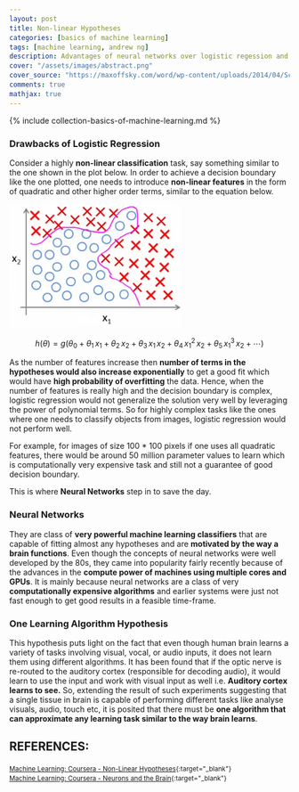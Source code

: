 ```yaml
---
layout: post
title: Non-linear Hypotheses
categories: [basics of machine learning]
tags: [machine learning, andrew ng]
description: Advantages of neural networks over logistic regession and the relationship between the two. Neural network is essentially the successor of logistic regression.
cover: "/assets/images/abstract.png"
cover_source: "https://maxoffsky.com/word/wp-content/uploads/2014/04/Screen-Shot-2014-04-28-at-10.32.16-AM.png"
comments: true
mathjax: true
---
```


{% include collection-basics-of-machine-learning.md %}


### Drawbacks of Logistic Regression
Consider a highly **non-linear classification** task, say something similar to the one shown in the plot below. In order to achieve a decision boundary like the one plotted, one needs to introduce **non-linear features** in the form of quadratic and other higher order terms, similar to the equation below.

![Non-linear Classification](/assets/2017-09-20-non-linear-hypotheses/fig-1-non-linear-classification.png?raw=true)

$$h(\theta) = g(\theta_0 + \theta_1\,x_1 + \theta_2\,x_2 + \theta_3\,x_1\,x_2 + \theta_4\,x_1^2\,x_2 + \theta_5\,x_1^3\,x_2 + \cdots)$$

As the number of features increase then **number of terms in the hypotheses would also increase exponentially** to get a good fit which would have **high probability of overfitting** the data. Hence, when the number of features is really high and the decision boundary is complex, logistic regression would not generalize the solution very well by leveraging the power of polynomial terms. So for highly complex tasks like the ones where one needs to classify objects from images, logistic regression would not perform well.

For example, for images of size 100 * 100 pixels if one uses all quadratic features, there would be around 50 million parameter values to learn which is computationally very expensive task and still not a guarantee of good decision boundary.

This is where **Neural Networks** step in to save the day.

### Neural Networks
They are class of **very powerful machine learning classifiers** that are capable of fitting almost any hypotheses and are **motivated by the way a brain functions**. Even though the concepts of neural networks were well developed by the 80s, they came into popularity fairly recently because of the advances in the **compute power of machines using multiple cores and GPUs**. It is mainly because neural networks are a class of very **computationally expensive algorithms** and earlier systems were just not fast enough to get good results in a feasible time-frame.

### One Learning Algorithm Hypothesis
This hypothesis puts light on the fact that even though human brain learns a variety of tasks involving visual, vocal, or audio inputs, it does not learn them using different algorithms. It has been found that if the optic nerve is re-routed to the auditory cortex (responsible for decoding audio), it would learn to use the input and work with visual input as well i.e. **Auditory cortex learns to see.** So, extending the result of such experiments suggesting that a single tissue in brain is capable of performing different tasks like analyse visuals, audio, touch etc, it is posited that there must be **one algorithm that can approximate any learning task similar to the way brain learns**.


## REFERENCES:

<small>[Machine Learning: Coursera - Non-Linear Hypotheses](https://www.coursera.org/learn/machine-learning/lecture/OAOhO/non-linear-hypotheses){:target="_blank"}</small><br>
<small>[Machine Learning: Coursera - Neurons and the Brain](https://www.coursera.org/learn/machine-learning/lecture/IPmzw/neurons-and-the-brain){:target="_blank"}</small>
